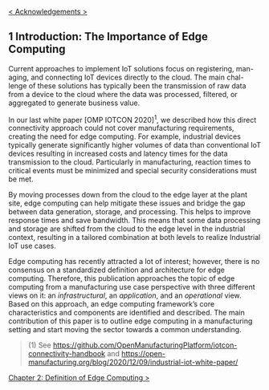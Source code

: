 [< Acknowledgements >](00_Acknowledgements.md)

## 1 Introduction: The Importance of Edge Computing
Current approaches to implement IoT solutions focus on registering, man- aging, and connecting IoT devices directly to the cloud. The main chal- lenge of these solutions has typically been the transmission of raw data from a device to the cloud where the data was processed, filtered, or aggregated to generate business value.

In our last white paper [OMP IOTCON 2020]<sup>1</sup>, we described how this direct connectivity approach could not cover manufacturing requirements, creating the need for edge computing. For example, industrial devices typically generate significantly higher volumes of data than conventional IoT devices resulting in increased costs and latency times for the data transmission to the cloud. Particularly in manufacturing, reaction times to critical events must be minimized and special security considerations must be met.

By moving processes down from the cloud to the edge layer at the plant site, edge computing can help mitigate these issues and bridge the gap between data generation, storage, and processing. This helps to improve response times and save bandwidth. This means that some data processing and storage are shifted from the cloud to the edge level in the industrial context, resulting in a tailored combination at both levels to realize Industrial IoT use cases.

Edge computing has recently attracted a lot of interest; however, there is no consensus on a standardized definition and architecture for edge computing. Therefore, this publication approaches the topic of edge computing from a manufacturing use case perspective with three different views on it: an _infrastructural_, an _application_, and an _operational_ view. Based on this approach, an edge computing framework’s core characteristics and components are identified and described. The main contribution of this paper is to outline edge computing in a manufacturing setting and start moving the sector towards a common understanding.

> (1) See https://github.com/OpenManufacturingPlatform/iotcon-connectivity-handbook and 
https://open-manufacturing.org/blog/2020/12/09/industrial-iot-white-paper/

[Chapter 2: Definition of Edge Computing >](02_Definition_of_Edge_Computing.md)